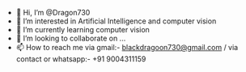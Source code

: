 - 👋 Hi, I’m @Dragon730
- 👀 I’m interested in Artificial Intelligence and computer vision
- 🌱 I’m currently learning computer vision
- 💞️ I’m looking to collaborate on ...
- 📫 How to reach me via gmail:- blackdragoon730@gmail.com / via contact or whatsapp:- +91 9004311159      

<!---
Dragon730/Dragon730 is a ✨ special ✨ repository because its `README.md` (this file) appears on your GitHub profile.
You can click the Preview link to take a look at your changes.
--->
